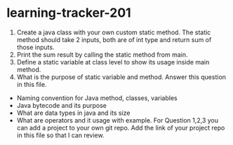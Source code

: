 # learning-tracker-201
1. Create a java class with your own custom static method. The static method should take 2 inputs, both are of int type and return sum of those inputs.
2. Print the sum result by calling the static method from main.
3. Define a static variable at class level to show its usage inside main method.
4. What is the purpose of static variable and method. Answer this question in this file.
   
* Naming convention for Java method, classes, variables
* Java bytecode and its purpose
* What are data types in java and its size
* What are operators and it usage with example.
For Question 1,2,3 you can add a project to your own git repo. Add the link of your project repo in this file so that I can review.
